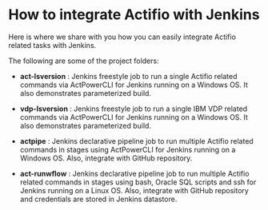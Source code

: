 # How to integrate Actifio with Jenkins

Here is where we share with you how you can easily integrate Actifio related tasks with Jenkins.

The following are some of the project folders:

* **act-lsversion** : Jenkins freestyle job to run a single Actifio related commands via ActPowerCLI for Jenkins running on a Windows OS. It also demonstrates parameterized build. 

* **vdp-lsversion** : Jenkins freestyle job to run a single IBM VDP related commands via ActPowerCLI for Jenkins running on a Windows OS.  It also demonstrates parameterized build. 

* **actpipe** : Jenkins declarative pipeline job to run multiple Actifio related commands in stages using ActPowerCLI for Jenkins running on a Windows OS. Also, integrate with GitHub repository.

* **act-runwflow** : Jenkins declarative pipeline job to run multiple Actifio related commands in stages using bash, Oracle SQL scripts and ssh for Jenkins running on a Linux OS.  Also, integrate with GitHub repository and credentials are stored in Jenkins datastore.
